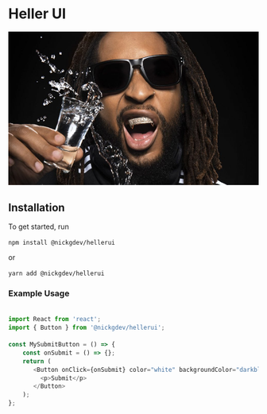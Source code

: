 # Heller UI

![Lil Jon Yeah](/assets/yeah.jpeg)

## Installation

To get started, run

`npm install @nickgdev/hellerui`

or

`yarn add @nickgdev/hellerui`

### Example Usage

```javascript

import React from 'react';
import { Button } from '@nickgdev/hellerui';

const MySubmitButton = () => {
    const onSubmit = () => {};
    return (
       <Button onClick={onSubmit} color="white" backgroundColor="darkblue">
         <p>Submit</p>
       </Button>
    );
};

```

